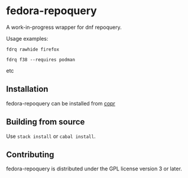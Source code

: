 # fedora-repoquery

A work-in-progress wrapper for dnf repoquery.

Usage examples:

`fdrq rawhide firefox`

`fdrq f38 --requires podman`

etc

## Installation
fedora-repoquery can be installed from
[copr](https://copr.fedorainfracloud.org/coprs/petersen/fedora-repoquery/)

## Building from source
Use `stack install` or `cabal install`.

## Contributing

fedora-repoquery is distributed under the GPL license version 3 or later.
